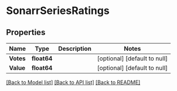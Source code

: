 # SonarrSeriesRatings

## Properties
Name | Type | Description | Notes
------------ | ------------- | ------------- | -------------
**Votes** | **float64** |  | [optional] [default to null]
**Value** | **float64** |  | [optional] [default to null]

[[Back to Model list]](../README.md#documentation-for-models) [[Back to API list]](../README.md#documentation-for-api-endpoints) [[Back to README]](../README.md)

